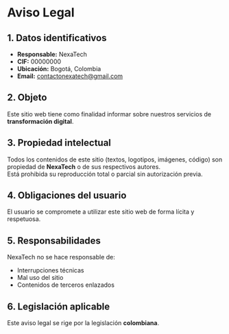 # Aviso Legal


## 1. Datos identificativos
- **Responsable:** NexaTech  
- **CIF:** 00000000  
- **Ubicación:** Bogotá, Colombia  
- **Email:** [contactonexatech@gmail.com](mailto:contactonexatech@gmail.com)



## 2. Objeto
Este sitio web tiene como finalidad informar sobre nuestros servicios de **transformación digital**.



## 3. Propiedad intelectual
Todos los contenidos de este sitio (textos, logotipos, imágenes, código) son propiedad de **NexaTech** o de sus respectivos autores.  
Está prohibida su reproducción total o parcial sin autorización previa.


## 4. Obligaciones del usuario
El usuario se compromete a utilizar este sitio web de forma lícita y respetuosa.



## 5. Responsabilidades
NexaTech no se hace responsable de:
- Interrupciones técnicas
- Mal uso del sitio
- Contenidos de terceros enlazados


## 6. Legislación aplicable
Este aviso legal se rige por la legislación **colombiana**.
